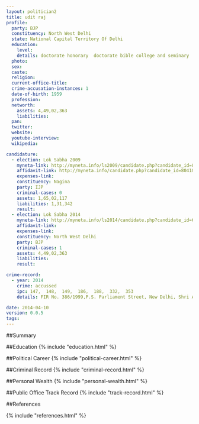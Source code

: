 ```yaml
---
layout: politician2
title: udit raj
profile: 
  party: BJP
  constituency: North West Delhi
  state: National Capital Territory Of Delhi
  education: 
    level: 
    details: doctorate honorary  doctorate bible college and seminary  kota   rajasthan in 2003  ma from osmaniya university 1988
  photo: 
  sex: 
  caste: 
  religion: 
  current-office-title: 
  crime-accusation-instances: 1
  date-of-birth: 1959
  profession: 
  networth: 
    assets: 4,49,02,363
    liabilities: 
  pan: 
  twitter: 
  website: 
  youtube-interview: 
  wikipedia: 

candidature: 
  - election: Lok Sabha 2009
    myneta-link: http://myneta.info/ls2009/candidate.php?candidate_id=8041
    affidavit-link: http://myneta.info/candidate.php?candidate_id=8041&scan=original
    expenses-link: 
    constituency: Nagina 
    party: IJP
    criminal-cases: 0
    assets: 1,65,02,117
    liabilities: 1,31,342
    result:  
  - election: Lok Sabha 2014
    myneta-link: http://myneta.info/ls2014/candidate.php?candidate_id=69
    affidavit-link: 
    expenses-link: 
    constituency: North West Delhi 
    party: BJP
    criminal-cases: 1
    assets: 4,49,02,363
    liabilities: 
    result:  

crime-record: 
  - year: 2014
    crime: accussed
    ipc: 147,  148,  149,  186,  188,  332,  353
    details: FIR No. 386/1999,P.S. Parliament Street, New Delhi, Shri Akash Jain M.M. Patiala House Court New Dlehi Dt 19.04.2001. . I Have filed W.P.(Crl.) No. 1850/2013 in the Hon'ble High Court of Delhi praying inter alia for quashing of F.I.R. No. 386/1999. . P.S. Parliament Street the Director of Prosecution, Delhi has filed an application U/S 321 Cr.P.C. for withdrawal of the prosecution in view of the permission so granted by Lt. Governor of Delhi in terms of letter dated 9/07/2008, however, the said application was erroneously turned down by the Ld. Magistrate vide letter dated 26.07.2008. . . The next date of hearing in the Hon'ble High Court of Delhi is 14.07.2014 

date: 2014-04-10
version: 0.0.5
tags: 
---
```


##Summary


##Education
{% include "education.html" %}


##Political Career
{% include "political-career.html" %}


##Criminal Record
{% include "criminal-record.html" %}


##Personal Wealth
{% include "personal-wealth.html" %}


##Public Office Track Record
{% include "track-record.html" %}


##References


{% include "references.html" %}
